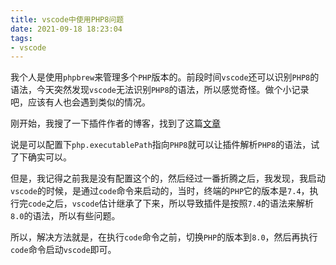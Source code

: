 ```yaml
---
title: vscode中使用PHP8问题
date: 2021-09-18 18:23:04
tags:
- vscode
---
```


我个人是使用`phpbrew`来管理多个`PHP`版本的。前段时间`vscode`还可以识别`PHP8`的语法，今天突然发现`vscode`无法识别`PHP8`的语法，所以感觉奇怪。做个小记录吧，应该有人也会遇到类似的情况。

刚开始，我搜了一下插件作者的博客，找到了这篇[文章](https://blog.devsense.com/2020/php-8-visual-studio-code)

说是可以配置下`php.executablePath`指向`PHP8`就可以让插件解析`PHP8`的语法，试了下确实可以。

但是，我记得之前我是没有配置这个的，然后经过一番折腾之后，我发现，我启动`vscode`的时候，是通过`code`命令来启动的，当时，终端的`PHP`它的版本是`7.4`，执行完`code`之后，`vscode`估计继承了下来，所以导致插件是按照`7.4`的语法来解析`8.0`的语法，所以有些问题。

所以，解决方法就是，在执行`code`命令之前，切换`PHP`的版本到`8.0`，然后再执行`code`命令启动`vscode`即可。
